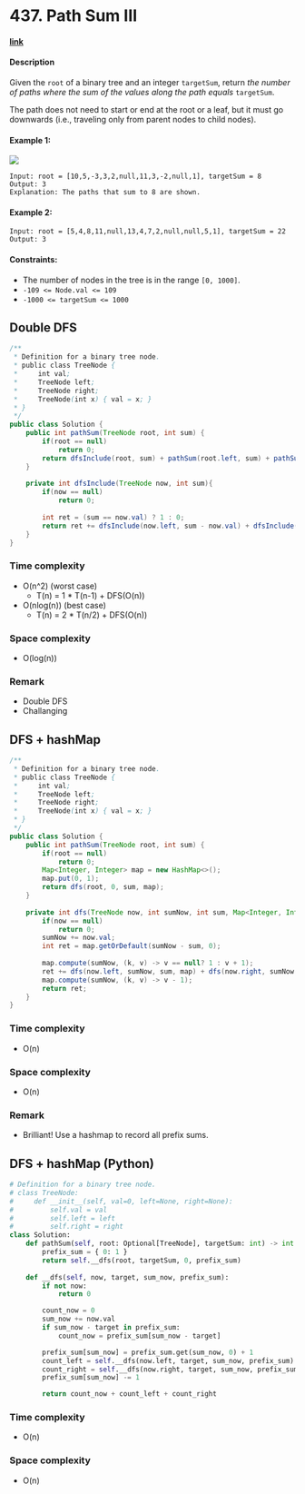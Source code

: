 # 437. Path Sum III

#### [link](https://leetcode.com/problems/path-sum-iii/) 

#### Description
Given the `root` of a binary tree and an integer `targetSum`, return *the number of paths where the sum of the values along the path equals* `targetSum`.

The path does not need to start or end at the root or a leaf, but it must go downwards (i.e., traveling only from parent nodes to child nodes).

#### Example 1:
![](https://assets.leetcode.com/uploads/2021/04/09/pathsum3-1-tree.jpg)
```
Input: root = [10,5,-3,3,2,null,11,3,-2,null,1], targetSum = 8
Output: 3
Explanation: The paths that sum to 8 are shown.
```
#### Example 2:
```
Input: root = [5,4,8,11,null,13,4,7,2,null,null,5,1], targetSum = 22
Output: 3
```

#### Constraints:
* The number of nodes in the tree is in the range `[0, 1000]`.
* `-109 <= Node.val <= 109`
* `-1000 <= targetSum <= 1000`

## Double DFS
```java
/**
 * Definition for a binary tree node.
 * public class TreeNode {
 *     int val;
 *     TreeNode left;
 *     TreeNode right;
 *     TreeNode(int x) { val = x; }
 * }
 */
public class Solution {
    public int pathSum(TreeNode root, int sum) {
        if(root == null)
            return 0;
        return dfsInclude(root, sum) + pathSum(root.left, sum) + pathSum(root.right, sum);
    }
    
    private int dfsInclude(TreeNode now, int sum){
        if(now == null)
            return 0;
        
        int ret = (sum == now.val) ? 1 : 0;
        return ret += dfsInclude(now.left, sum - now.val) + dfsInclude(now.right, sum - now.val);
    }
}
```
### Time complexity
* O(n^2) (worst case)
    * T(n) = 1 * T(n-1) + DFS(O(n))
* O(nlog(n)) (best case)
    * T(n) = 2 * T(n/2) + DFS(O(n))
### Space complexity
* O(log(n))
### Remark
* Double DFS
* Challanging

## DFS + hashMap
```java
/**
 * Definition for a binary tree node.
 * public class TreeNode {
 *     int val;
 *     TreeNode left;
 *     TreeNode right;
 *     TreeNode(int x) { val = x; }
 * }
 */
public class Solution {
    public int pathSum(TreeNode root, int sum) {
        if(root == null)
            return 0;
        Map<Integer, Integer> map = new HashMap<>();
        map.put(0, 1);
        return dfs(root, 0, sum, map);
    }
    
    private int dfs(TreeNode now, int sumNow, int sum, Map<Integer, Integer> map){
        if(now == null)
            return 0;
        sumNow += now.val;
        int ret = map.getOrDefault(sumNow - sum, 0);
        
        map.compute(sumNow, (k, v) -> v == null? 1 : v + 1);
        ret += dfs(now.left, sumNow, sum, map) + dfs(now.right, sumNow, sum, map);
        map.compute(sumNow, (k, v) -> v - 1);
        return ret;
    }
}
```
### Time complexity
* O(n)
### Space complexity
* O(n)
### Remark
* Brilliant! Use a hashmap to record all prefix sums.

## DFS + hashMap (Python)
```Python
# Definition for a binary tree node.
# class TreeNode:
#     def __init__(self, val=0, left=None, right=None):
#         self.val = val
#         self.left = left
#         self.right = right
class Solution:
    def pathSum(self, root: Optional[TreeNode], targetSum: int) -> int:
        prefix_sum = { 0: 1 }
        return self.__dfs(root, targetSum, 0, prefix_sum)
    
    def __dfs(self, now, target, sum_now, prefix_sum):
        if not now:
            return 0

        count_now = 0
        sum_now += now.val
        if sum_now - target in prefix_sum:
            count_now = prefix_sum[sum_now - target]

        prefix_sum[sum_now] = prefix_sum.get(sum_now, 0) + 1
        count_left = self.__dfs(now.left, target, sum_now, prefix_sum)
        count_right = self.__dfs(now.right, target, sum_now, prefix_sum)
        prefix_sum[sum_now] -= 1

        return count_now + count_left + count_right
```
### Time complexity
* O(n)
### Space complexity
* O(n)